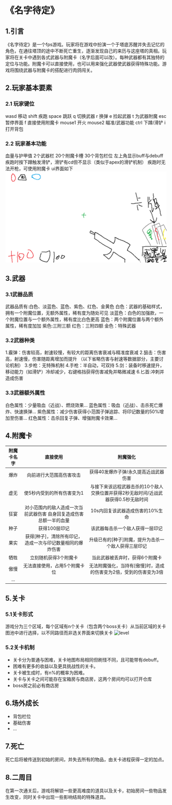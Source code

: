 # 《名字待定》
## 1.引言
  《名字待定》是一个fps游戏。玩家将在游戏中扮演一个于塔底苏醒并失去记忆的角色，在通往塔顶的途中不断死亡重生，逐渐发现自己的来历与这座塔的真相。玩家将在关卡中遇到各式武器与附魔卡（名字后面可以改）。每种武器都有其独特的定位与功能。附魔卡可以直接使用，也可以用来强化武器使武器获得特殊功能。游戏将围绕武器与附魔卡的搭配进行肉鸽闯关。
## 2.玩家基本要素

### 2.1 玩家键位
  wasd 移动
  shift 疾跑
  space 跳跃
  q 切换武器
  r 换弹
  e 捡起武器
  t 为武器附魔
  esc 暂停界面
  f 直接使用附魔卡
  mouse1 开火
  mouse2 瞄准/武器功能
  ctrl 下蹲/滑铲
  i 打开背包

  ### 2.2 玩家基本功能
血量与护甲值
2个武器栏
20个附魔卡槽
30个背包栏位
左上角显示buff与debuff
疾跑时按下蹲触发滑铲，滑铲有cd但不显示（类似于apex的滑铲机制）
疾跑时无法开枪，可使用附魔卡
ui界面如下
![ui](https://github.com/hkjkdzc/-/blob/main/thirdruound/ui.png)





## 3.武器
### 3.1武器品质
武器品质有:白色、淡蓝色、蓝色、紫色、红色、金黄色
白色：武器的基础样式，拥有一个附魔位置，无额外属性，稀有度为随处可见
淡蓝色：白色的加强款，一个附魔位置与一个额外属性，稀有度比白色更高
蓝色：两个附魔位置与两个额外属性，稀有度加加
紫色:三附三额
红色：三附四额
金色：特殊武器
### 3.2武器种类
1.霰弹：伤害较高，射速较慢，有较大的距离伤害衰减与精准度衰减
2.狙击：伤害高，射速慢，伤害随距离增加而提升
（以下省略伤害与射速等数据部分，主要讨论机制）
3.步枪：无特殊机制
4.手枪：半自动，可双持
5.剑：装备时移速提升，移动能力（如滑铲）冷却减少，右键格挡获得伤害减免并略微减速
6.匕首:冲刺并造成伤害
### 3.3武器额外属性
白色属性：少量吸血（近战）、燃烧效果...
蓝色属性：吸血（近战）、击杀死亡爆炸、快速换弹...
紫色属性：减少伤害获得小范围子弹追踪、将印记数量的50%增加至伤害...
红色属性：击杀回复子弹、增强附魔卡效果...

## 4.附魔卡
|附魔卡名字|直接使用|附魔强化|
|:---:|:---:|:---:|
|爆炸|向前进行大范围高伤害攻击|获得40发爆炸子弹/永久提高近战武器伤害|
|虚无|使5秒内受到的所有伤害变为1|与接下来该远程武器击杀的10个敌人交换位置并获得2秒无敌时间/近战武器获得0.5秒无敌时间|
|狂宴|对小范围内的敌人造成一次当前武器伤害 自身回复造成伤害总额一半的血量|10s内回复该武器造成伤害的10%生命|
|种子|获得100层印记|该武器每击杀一个敌人获得一层印记|
|果实|获得[种子]，清除所有印记，造成一次与印记数量相同的爆炸伤害|升级已有的[种子]附魔，提升为击杀一个敌人获得三层印记|
|牺牲|立刻随机获得3个附魔卡|当此武器被丢弃时，获得6个附魔卡|
|傲慢|无法直接使用，占用5个附魔卡位|无法附魔强化，当持有[傲慢]时，造成的伤害变为2倍，受到的伤害变为3倍|
|...|

## 5.关卡
### 5.1关卡形式
游戏分为三个区域，每个区域有n个关卡（包含两个boss关卡）从当前区域的关卡图池中进行选择，以不同路径而非选关界面来切换关卡
![level](https://github.com/user-attachments/assets/b4eed08a-db55-45bd-a42e-86b36f97c427)

### 5.2关卡机制
* 关卡分为普通与困难，关卡地图布局相同但刷怪不同，且可能带有debuff。
* 困难有更多的收益以及更具挑战性的关卡。
* 关卡被生成时，有n%的概率为困难。
* 关卡与关卡之间可能存在宝箱房与商店房，这两个房间均可以打开仓库
* boss房之前必有商店房
 
 ## 6.场外成长
* 背包栏位
* 基础伤害
* ...
## 7.死亡
死亡后将被传送到初始的房间，并失去所有的物品，由关卡进程获得一定的加点。
## 8.二周目
在第一次通关后，游戏将解锁一些更高难度的道具以及关卡，初始房间一些物品发生改变，同时关卡中出现一些影响结局的特殊道具。




